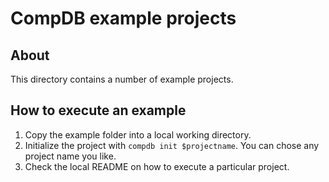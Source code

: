 # CompDB example projects

## About

This directory contains a number of example projects.

## How to execute an example

  1. Copy the example folder into a local working directory.
  2. Initialize the project with `compdb init $projectname`.
     You can chose any project name you like.
  3. Check the local README on how to execute a particular project.
